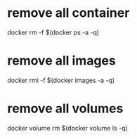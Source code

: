 # remove all container
docker rm -f $(docker ps -a -q)

# remove all images
docker rmi -f $(docker images -a -q)

# remove all volumes
docker volume rm $(docker volume ls -q)
